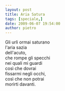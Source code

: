 ```yaml
---
layout: post
title: Aria Satura
tags: [speciale,]
date: 2009-06-07 19:54:00
author: pietro
---
```

Gli urli ormai saturano<br/>l'aria sazia<br/>dell'acuto,<br/>che rompe gli specchi<br/>nei quali mi guardi<br/>così che dovrai<br/>fissarmi negli occhi,<br/>così che non potrai<br/>morirti davanti.

